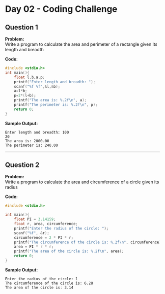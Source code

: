 # Day 02 - Coding Challenge

## Question 1  
**Problem:**  
Write a program to calculate the area and perimeter of a rectangle given its length and breadth

**Code:**  
```c
#include <stdio.h>
int main(){
    float l,b,a,p;
    printf("Enter length and breadth: ");
    scanf("%f %f",&l,&b);
    a=l*b;
    p=2*(l+b);
    printf("The area is: %.2f\n", a);
    printf("The perimeter is: %.2f\n", p);
    return 0;
}
```

**Sample Output:**  
```
Enter length and breadth: 100
20
The area is: 2000.00
The perimeter is: 240.00
```

---

## Question 2  
**Problem:**  
Write a program to calculate the area and circumference of a circle given its radius

**Code:**  
```c
#include <stdio.h>

int main(){
    float PI = 3.14159;
    float r, area, circumference;
    printf("Enter the radius of the circle: ");
    scanf("%f", &r);
    circumference = 2 * PI * r;
    printf("The circumference of the circle is: %.2f\n", circumference);
    area = PI * r * r;
    printf("The area of the circle is: %.2f\n", area);
    return 0;
}
```

**Sample Output:**  
```
Enter the radius of the circle: 1
The circumference of the circle is: 6.28
The area of the circle is: 3.14
```
